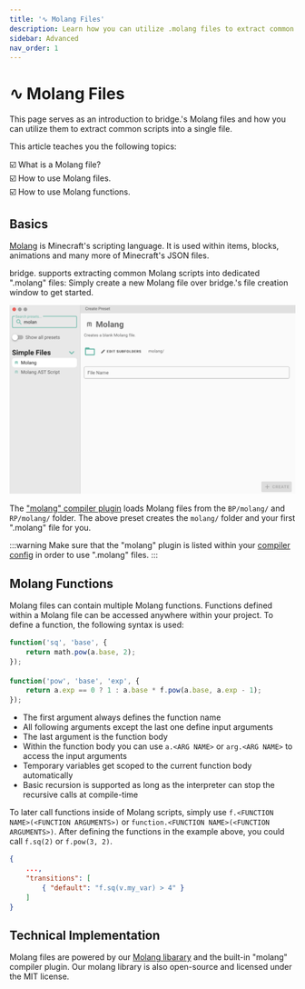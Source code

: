 ```yaml
---
title: '∿ Molang Files'
description: Learn how you can utilize .molang files to extract common scripts into a single file.
sidebar: Advanced
nav_order: 1
---
```


# ∿ Molang Files

This page serves as an introduction to bridge.'s Molang files and how you can utilize them to extract common scripts into a single file.

This article teaches you the following topics:

:ballot_box_with_check: What is a Molang file?<br/>
:ballot_box_with_check: How to use Molang files.<br/>
:ballot_box_with_check: How to use Molang functions.<br/>

## Basics

[Molang](https://bedrock.dev/docs/stable/Molang) is Minecraft's scripting language. It is used within items, blocks, animations and many more of Minecraft's JSON files.

bridge. supports extracting common Molang scripts into dedicated ".molang" files: Simply create a new Molang file over bridge.'s file creation window to get started.

![Creating a molang file](./create-molang-file.png)

The ["molang" compiler plugin](/guide/advanced/dash/#molang) loads Molang files from the `BP/molang/` and `RP/molang/` folder. The above preset creates the `molang/` folder and your first ".molang" file for you.

:::warning
Make sure that the "molang" plugin is listed within your [compiler config](/guide/advanced/dash/index.html#build-profiles) in order to use ".molang" files.
:::

## Molang Functions

Molang files can contain multiple Molang functions. Functions defined within a Molang file can be accessed anywhere within your project. To define a function, the following syntax is used:

```javascript
function('sq', 'base', {
	return math.pow(a.base, 2);
});

function('pow', 'base', 'exp', {
	return a.exp == 0 ? 1 : a.base * f.pow(a.base, a.exp - 1);
});
```

-   The first argument always defines the function name
-   All following arguments except the last one define input arguments
-   The last argument is the function body
-   Within the function body you can use `a.<ARG NAME>` or `arg.<ARG NAME>` to access the input arguments
-   Temporary variables get scoped to the current function body automatically
-   Basic recursion is supported as long as the interpreter can stop the recursive calls at compile-time

To later call functions inside of Molang scripts, simply use `f.<FUNCTION NAME>(<FUNCTION ARGUMENTS>)` or `function.<FUNCTION NAME>(<FUNCTION ARGUMENTS>)`. After defining the functions in the example above, you could call `f.sq(2)` or `f.pow(3, 2)`.

```json
{
    ...,
    "transitions": [
        { "default": "f.sq(v.my_var) > 4" }
    ]
}
```

## Technical Implementation

Molang files are powered by our [Molang libarary](https://github.com/bridge-core/molang/) and the built-in "molang" compiler plugin. Our molang library is also open-source and licensed under the MIT license.
